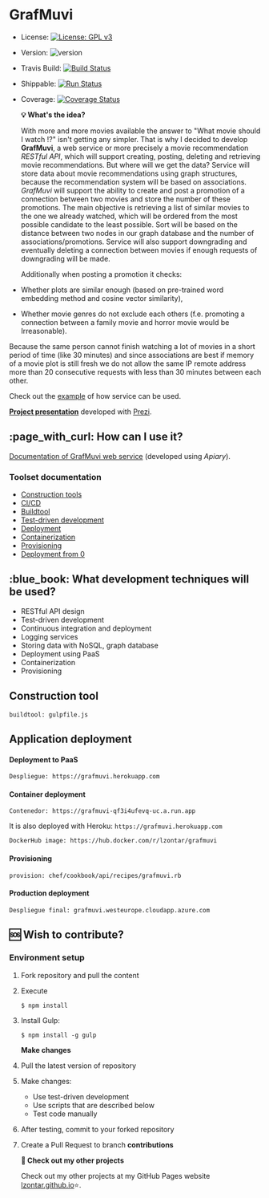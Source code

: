 # GrafMuvi

* License: [![License: GPL v3](https://img.shields.io/badge/License-GPLv3-blue.svg)](https://www.gnu.org/licenses/gpl-3.0)
* Version: ![version](https://img.shields.io/badge/version-0.4.1-blue)
* Travis Build: [![Build Status](https://travis-ci.com/lzontar/GrafMuvi.svg?branch=master)](https://travis-ci.com/lzontar/GrafMuvi)
* Shippable: [![Run Status](https://api.shippable.com/projects/5d950376945f6b00077d2707/badge?branch=master)](https://app.shippable.com/github/lzontar/GrafMuvi/dashboard)
* Coverage: [![Coverage Status](https://coveralls.io/repos/github/lzontar/GrafMuvi/badge.svg?branch=master)](https://coveralls.io/github/lzontar/GrafMuvi?branch=master)

  **:bulb: What's the idea?**

  With more and more movies available the answer to "What movie should I watch :interrobang:" isn't getting any simpler. That is why I decided to develop **GrafMuvi**, a web service or more precisely a movie recommendation _RESTful API_, which will support creating, posting, deleting and retrieving movie recommendations. But where will we get the data? Service will store data about movie recommendations using graph structures, because the recommendation system will be based on associations. _GrafMuvi_ will support the ability to create and post a promotion of a connection between two movies and store the number of these promotions. The main objective is retrieving a list of similar movies to the one we already watched, which will be ordered from the most possible candidate to the least possible. Sort will be based on the distance between two nodes in our graph database and the number of associations/promotions. Service will also support downgrading and eventually deleting a connection between movies if enough requests of downgrading will be made.

  Additionally when posting a promotion it checks:

* Whether plots are similar enough \(based on pre-trained word embedding method and cosine vector similarity\),
* Whether movie genres do not exclude each others \(f.e. promoting a connection between a family movie and horror movie would be Irreasonable\).

Because the same person cannot finish watching a lot of movies in a short period of time \(like 30 minutes\) and since associations are best if memory of a movie plot is still fresh we do not allow the same IP remote address more than 20 consecutive requests with less than 30 minutes between each other.

Check out the [example](https://github.com/lzontar/GrafMuvi/blob/master/Example.pdf) of how service can be used.

[**Project presentation**](https://prezi.com/view/9WhXBqsVde1Dl0HGYy89/) developed with [Prezi](https://prezi.com/).

## :page\_with\_curl: How can I use it?

[Documentation of GrafMuvi web service](https://grafmuvi.docs.apiary.io/#) \(developed using _Apiary_\).

### Toolset documentation

* [Construction tools](https://github.com/lzontar/GrafMuvi/blob/master/docs/Construction_tools.md)
* [CI/CD](https://github.com/lzontar/GrafMuvi/blob/master/docs/CI.md)
* [Buildtool](https://github.com/lzontar/GrafMuvi/blob/master/docs/Buildtool.md)
* [Test-driven development](https://github.com/lzontar/GrafMuvi/blob/master/docs/Test-driven_development.md)
* [Deployment](https://github.com/lzontar/GrafMuvi/blob/master/docs/Deployment.md)
* [Containerization](https://github.com/lzontar/GrafMuvi/blob/master/docs/Containerization.md)
* [Provisioning](https://github.com/lzontar/GrafMuvi/blob/master/docs/Provisioning.md)
* [Deployment from 0](https://github.com/lzontar/GrafMuvi/blob/master/docs/Deployment_From_Zero.md)

## :blue\_book: What development techniques will be used?

* RESTful API design
* Test-driven development
* Continuous integration and deployment
* Logging services
* Storing data with NoSQL, graph database
* Deployment using PaaS
* Containerization
* Provisioning

## Construction tool

```text
buildtool: gulpfile.js
```

## Application deployment

#### Deployment to PaaS

```text
Despliegue: https://grafmuvi.herokuapp.com
```

#### Container deployment

```text
Contenedor: https://grafmuvi-qf3i4ufevq-uc.a.run.app
```

It is also deployed with Heroku: `https://grafmuvi.herokuapp.com`

```text
DockerHub image: https://hub.docker.com/r/lzontar/grafmuvi
```

#### Provisioning

```text
provision: chef/cookbook/api/recipes/grafmuvi.rb
```

#### Production deployment

```text
Despliegue final: grafmuvi.westeurope.cloudapp.azure.com
```

## :sos: Wish to contribute?

### Environment setup

1. Fork repository and pull the content
2. Execute

   ```text
   $ npm install
   ```

3. Install Gulp:

   ```text
   $ npm install -g gulp
   ```

   **Make changes**

4. Pull the latest version of repository
5. Make changes:
   * Use test-driven development
   * Use scripts that are described below
   * Test code manually
6. After testing, commit to your forked repository
7. Create a Pull Request to branch **contributions**

   **:link: Check out my other projects**

   Check out my other projects at my GitHub Pages website [lzontar.github.io](https://lzontar.github.io):star:.

